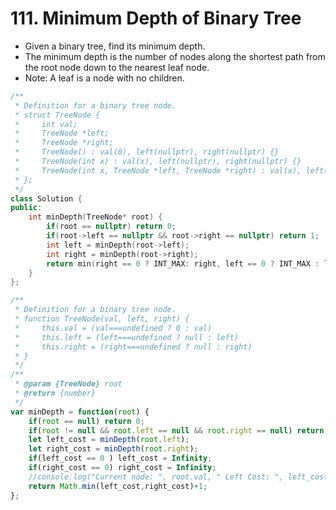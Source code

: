 
# 111. Minimum Depth of Binary Tree
* Given a binary tree, find its minimum depth.
* The minimum depth is the number of nodes along the shortest path from the root node down to the nearest leaf node.
* Note: A leaf is a node with no children.

```cpp
/**
 * Definition for a binary tree node.
 * struct TreeNode {
 *     int val;
 *     TreeNode *left;
 *     TreeNode *right;
 *     TreeNode() : val(0), left(nullptr), right(nullptr) {}
 *     TreeNode(int x) : val(x), left(nullptr), right(nullptr) {}
 *     TreeNode(int x, TreeNode *left, TreeNode *right) : val(x), left(left), right(right) {}
 * };
 */
class Solution {
public:
    int minDepth(TreeNode* root) {
        if(root == nullptr) return 0;
        if(root->left == nullptr && root->right == nullptr) return 1;
        int left = minDepth(root->left);
        int right = minDepth(root->right);
        return min(right == 0 ? INT_MAX: right, left == 0 ? INT_MAX : left)+1;
    }
};
```
```javascript
/**
 * Definition for a binary tree node.
 * function TreeNode(val, left, right) {
 *     this.val = (val===undefined ? 0 : val)
 *     this.left = (left===undefined ? null : left)
 *     this.right = (right===undefined ? null : right)
 * }
 */
/**
 * @param {TreeNode} root
 * @return {number}
 */
var minDepth = function(root) {
    if(root == null) return 0;
    if(root != null && root.left == null && root.right == null) return 1;
    let left_cost = minDepth(root.left);
    let right_cost = minDepth(root.right);
    if(left_cost == 0 ) left_cost = Infinity;
    if(right_cost == 0) right_cost = Infinity;
    //console.log("Current node: ", root.val, " Left Cost: ", left_cost, " Right cost: ", right_cost);
    return Math.min(left_cost,right_cost)+1;
};
```